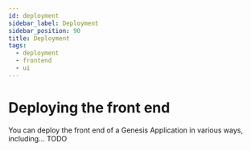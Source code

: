 ```yaml
---
id: deployment
sidebar_label: Deployment
sidebar_position: 90
title: Deployment
tags:
  - deployment
  - frontend
  - ui
---
```


# Deploying the front end

You can deploy the front end of a Genesis Application in various ways, including... TODO